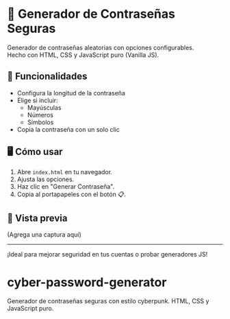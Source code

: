 # 🔐 Generador de Contraseñas Seguras

Generador de contraseñas aleatorias con opciones configurables.  
Hecho con HTML, CSS y JavaScript puro (Vanilla JS).

## 🎯 Funcionalidades

- Configura la longitud de la contraseña
- Elige si incluir:
  - Mayúsculas
  - Números
  - Símbolos
- Copia la contraseña con un solo clic

## 🖥️ Cómo usar

1. Abre `index.html` en tu navegador.
2. Ajusta las opciones.
3. Haz clic en "Generar Contraseña".
4. Copia al portapapeles con el botón 📋.

## 📸 Vista previa

(Agrega una captura aquí)

---

¡Ideal para mejorar seguridad en tus cuentas o probar generadores JS!
# cyber-password-generator
Generador de contraseñas seguras con estilo cyberpunk. HTML, CSS y JavaScript puro.

